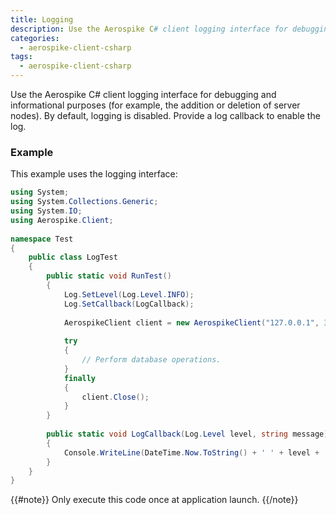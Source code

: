 ```yaml
---
title: Logging
description: Use the Aerospike C# client logging interface for debugging and informational purposes.
categories:
  - aerospike-client-csharp
tags:
  - aerospike-client-csharp
---
```


Use the Aerospike C# client logging interface for debugging and informational purposes (for example, the addition or deletion of server nodes). By default, logging is disabled. Provide a log callback to enable the log.

### Example

This example uses the logging interface:

```cs
using System;
using System.Collections.Generic;
using System.IO;
using Aerospike.Client;
 
namespace Test
{
    public class LogTest
    {
        public static void RunTest()
        {
            Log.SetLevel(Log.Level.INFO);
            Log.SetCallback(LogCallback);
 
            AerospikeClient client = new AerospikeClient("127.0.0.1", 3000);
 
            try
            {
                // Perform database operations.
            }
            finally
            {
                client.Close();
            }
        }
 
        public static void LogCallback(Log.Level level, string message)
        {
            Console.WriteLine(DateTime.Now.ToString() + ' ' + level + ' ' + message); 
        }
    }
}
```

{{#note}}
 Only execute this code once at application launch.
{{/note}}
